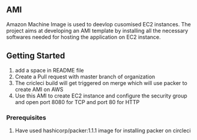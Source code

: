 ## AMI

Amazon Machine Image is used to deevlop cusomised EC2 instances.
The project aims at developing an AMI template by installing all the necessary softwares needed for hosting the application on EC2 instance.

## Getting Started

1. add a space in README file
2. Create a Pull request with master branch of organization
3. The cricleci build will get triggered on merge which will use packer to create AMI on AWS
4. Use this AMI to create EC2 instance and configure the security group and open port 8080 for TCP and port 80 for HTTP


### Prerequisites


1. Have used hashicorp/packer:1.1.1 image for installing packer on circleci
